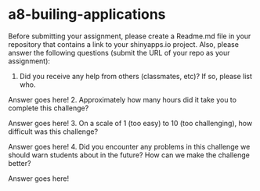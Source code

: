 # a8-builing-applications

Before submitting your assignment, please create a Readme.md file in your repository that contains a link to your shinyapps.io project. Also, please answer the following questions (submit the URL of your repo as your assignment):

1. Did you receive any help from others (classmates, etc)? If so, please list who.

Answer goes here!
2. Approximately how many hours did it take you to complete this challenge?

Answer goes here!
3. On a scale of 1 (too easy) to 10 (too challenging), how difficult was this challenge?

Answer goes here!
4. Did you encounter any problems in this challenge we should warn students about in the future? How can we make the challenge better?

Answer goes here!
